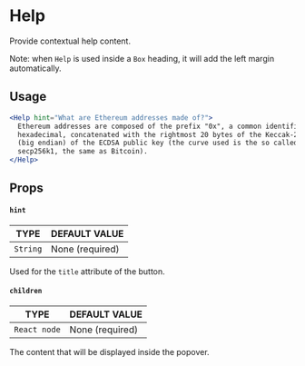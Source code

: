 # Help

Provide contextual help content.

Note: when `Help` is used inside a `Box` heading, it will add the left margin automatically.

## Usage <a href="#usage" id="usage"></a>

```jsx
<Help hint="What are Ethereum addresses made of?">
  Ethereum addresses are composed of the prefix "0x", a common identifier for
  hexadecimal, concatenated with the rightmost 20 bytes of the Keccak-256 hash
  (big endian) of the ECDSA public key (the curve used is the so called
  secp256k1, the same as Bitcoin).
</Help>
```

## Props <a href="#props" id="props"></a>

#### `hint` <a href="#hint" id="hint"></a>

| TYPE     | DEFAULT VALUE   |
| -------- | --------------- |
| `String` | None (required) |

Used for the `title` attribute of the button.

#### `children` <a href="#children" id="children"></a>

| TYPE         | DEFAULT VALUE   |
| ------------ | --------------- |
| `React node` | None (required) |

The content that will be displayed inside the popover.
